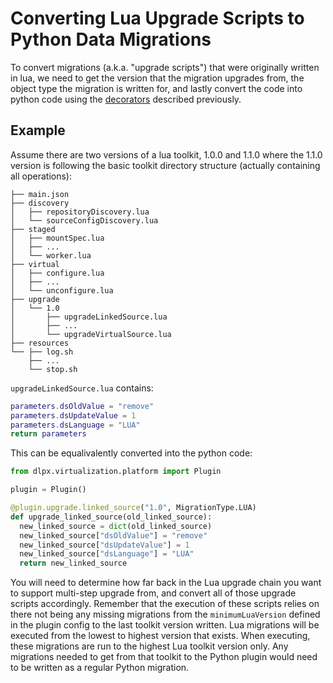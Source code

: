 # Converting Lua Upgrade Scripts to Python Data Migrations
To convert migrations (a.k.a. "upgrade scripts") that were originally written in lua, we need to get the version that the migration upgrades from, the object type the migration is written for, and lastly convert the code into python code using the [decorators](Decorators.md) described previously.

## Example
Assume there are two versions of a lua toolkit, 1.0.0 and 1.1.0 where the 1.1.0 version is following the basic toolkit directory structure (actually containing all operations):

```
├── main.json
├── discovery 
│   ├── repositoryDiscovery.lua
│   └── sourceConfigDiscovery.lua
├── staged 
│   ├── mountSpec.lua
│   ├── ...
│   └── worker.lua
├── virtual 
│   ├── configure.lua
│   ├── ...
│   └── unconfigure.lua
├── upgrade 
│   └── 1.0
│       ├── upgradeLinkedSource.lua
│       ├── ...
│       └── upgradeVirtualSource.lua
├── resources 
└── ├── log.sh
    ├── ...
    └── stop.sh
```

`upgradeLinkedSource.lua` contains:

```lua
parameters.dsOldValue = "remove"
parameters.dsUpdateValue = 1
parameters.dsLanguage = "LUA"
return parameters
```

This can be equalivalently converted into the python code:

```python
from dlpx.virtualization.platform import Plugin

plugin = Plugin()

@plugin.upgrade.linked_source("1.0", MigrationType.LUA)
def upgrade_linked_source(old_linked_source):
  new_linked_source = dict(old_linked_source)
  new_linked_source["dsOldValue"] = "remove"
  new_linked_source["dsUpdateValue"] = 1
  new_linked_source["dsLanguage"] = "LUA"
  return new_linked_source
```

You will need to determine how far back in the Lua upgrade chain you want to support multi-step upgrade from, and convert all of those upgrade scripts accordingly. Remember that the execution of these scripts relies on there not being any missing migrations from the `minimumLuaVersion` defined in the plugin config to the last toolkit version written. Lua migrations will be executed from the lowest to highest version that exists. When executing, these migrations are run to the highest Lua toolkit version only. Any migrations needed to get from that toolkit to the Python plugin would need to be written as a regular Python migration.
